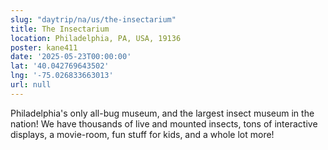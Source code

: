 ```yaml
---
slug: "daytrip/na/us/the-insectarium"
title: The Insectarium
location: Philadelphia, PA, USA, 19136
poster: kane411
date: '2025-05-23T00:00:00'
lat: '40.042769643502'
lng: '-75.026833663013'
url: null
---
```


Philadelphia's only all-bug museum, and the largest insect museum in the nation! We have thousands of live and mounted insects, tons of interactive displays, a movie-room, fun stuff for kids, and a whole lot more!
